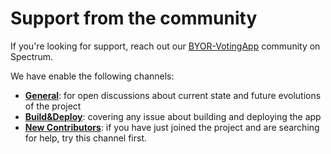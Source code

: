 # Support from the community

If you're looking for support, reach out our [BYOR-VotingApp](https://spectrum.chat/byor-votingapp/) community on Spectrum.

We have enable the following channels:

-   **[General](https://spectrum.chat/byor-votingapp/general)**: for open discussions about current state and future evolutions of the project
-   **[Build&Deploy](https://spectrum.chat/byor-votingapp/build-deploy)**: covering any issue about building and deploying the app
-   **[New Contributors](https://spectrum.chat/byor-votingapp/new-contributors)**: if you have just joined the project and are searching for help, try this channel first.
